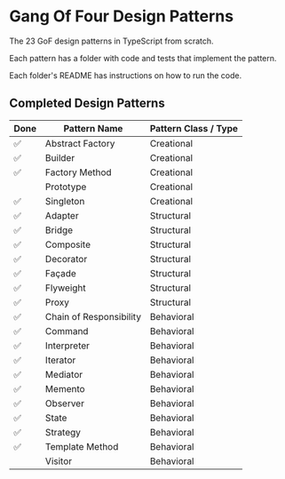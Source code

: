 # Gang Of Four Design Patterns

The 23 GoF design patterns in TypeScript from scratch.

Each pattern has a folder with code and tests that implement the pattern.

Each folder's README has instructions on how to run the code.

## Completed Design Patterns

| Done | Pattern Name            | Pattern Class / Type |
| ---- | ----------------------- | -------------------- |
| ✅   | Abstract Factory        | Creational           |
| ✅   | Builder                 | Creational           |
| ✅   | Factory Method          | Creational           |
|      | Prototype               | Creational           |
| ✅   | Singleton               | Creational           |
| ✅   | Adapter                 | Structural           |
| ✅   | Bridge                  | Structural           |
| ✅   | Composite               | Structural           |
| ✅   | Decorator               | Structural           |
| ✅   | Façade                  | Structural           |
| ✅   | Flyweight               | Structural           |
| ✅   | Proxy                   | Structural           |
| ✅   | Chain of Responsibility | Behavioral           |
| ✅   | Command                 | Behavioral           |
| ✅   | Interpreter             | Behavioral           |
| ✅   | Iterator                | Behavioral           |
| ✅   | Mediator                | Behavioral           |
| ✅   | Memento                 | Behavioral           |
| ✅   | Observer                | Behavioral           |
| ✅   | State                   | Behavioral           |
| ✅   | Strategy                | Behavioral           |
| ✅   | Template Method         | Behavioral           |
|      | Visitor                 | Behavioral           |
